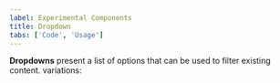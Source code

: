 ```yaml
---
label: Experimental Components
title: Dropdown
tabs: ['Code', 'Usage']
---
```


<page-intro>**Dropdowns** present a list of options that can be used to filter existing content. </page-intro>
variations:

<component 
    name="Experimental Dropdown"
    component="dropdown" 
    variation="dropdown"
    experimental="true"
    >
</component>
<component 
    name="Experimental Dropdown (Up)"
    component="dropdown" 
    variation="dropdown--up"
    codepen="eeGYvQ"
    experimental="true"
    >
</component>

<component-docs component="dropdown" experimental="true"></component-docs>

